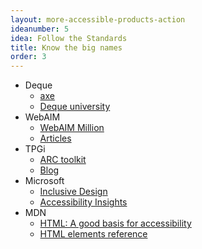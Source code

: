 ```yaml
---
layout: more-accessible-products-action
ideanumber: 5
idea: Follow the Standards
title: Know the big names
order: 3
---
```


- Deque
	- [axe](https://www.deque.com/axe/)
	- [Deque university](https://dequeuniversity.com/)
- WebAIM
	- [WebAIM Million](https://webaim.org/projects/million/)
	- [Articles](https://webaim.org/articles/)
- TPGi
	- [ARC toolkit](https://www.tpgi.com/arc-platform/arc-toolkit/)
	- [Blog](https://www.tpgi.com/blog/)
- Microsoft
	- [Inclusive Design](https://www.microsoft.com/design/inclusive/)
	- [Accessibility Insights](https://accessibilityinsights.io/)
- MDN
	- [HTML: A good basis for accessibility](https://developer.mozilla.org/en-US/docs/Learn/Accessibility/HTML)
	- [HTML elements reference](https://developer.mozilla.org/en-US/docs/Web/HTML/Element)